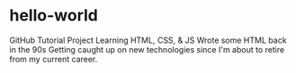 # hello-world
GitHub Tutorial Project
Learning HTML, CSS, & JS
Wrote some HTML back in the 90s
Getting caught up on new technologies since I'm about to retire from my current career.
